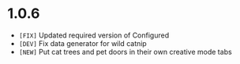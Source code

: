 # 1.0.6

- `[FIX]` Updated required version of Configured
- `[DEV]` Fix data generator for wild catnip
- `[NEW]` Put cat trees and pet doors in their own creative mode tabs
